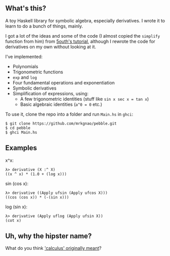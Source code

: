What's this?
------
A toy Haskell library for symbolic algebra, especially derivatives. I wrote it to learn to do a bunch of things, mainly.

I got a lot of the ideas and some of the code (I almost copied the `simplify` function from him) from [5outh's tutorial](http://5outh.blogspot.in/2013/05/symbolic-calculus-in-haskell.html), although I rewrote the code for derivatives on my own without looking at it.

I've implemented:

* Polynomials
* Trigonometric functions
* `exp` and `log`
* Four fundamental operations and exponentiation
* Symbolic derivatives
* Simplification of expressions, using:
    * A few trigonometric identities (stuff like `sin x sec x = tan x`) 
    * Basic algebraic identities (`a^0 = 0` etc.)

To use it, clone the repo into a folder and run `Main.hs` in `ghci`:

    $ git clone https://github.com/mrkgnao/pebble.git
    $ cd pebble
    $ ghci Main.hs

Examples
--------
x^x:

    λ> derivative (X :^ X)
    ((x ^ x) * (1.0 + (log x)))

sin (cos x):

    λ> derivative ((Apply ufsin (Apply ufcos X)))
    ((cos (cos x)) * (-(sin x)))

log (sin x):

    λ> derivative (Apply uflog (Apply ufsin X))
    (cot x)

Uh, why the hipster name?
-------------------------

What do you think ['calculus' originally meant](http://www.etymonline.com/index.php?term=calculus)?
